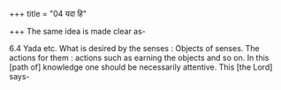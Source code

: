 +++
title = "04 यदा हि"

+++
The same idea is made clear as-

6.4 Yada etc. What is desired by the senses : Objects of senses. The
actions for them : actions such as earning the objects and so on. In
this \[path of\] knowledge one should be necessarily attentive. This
\[the Lord\] says-
